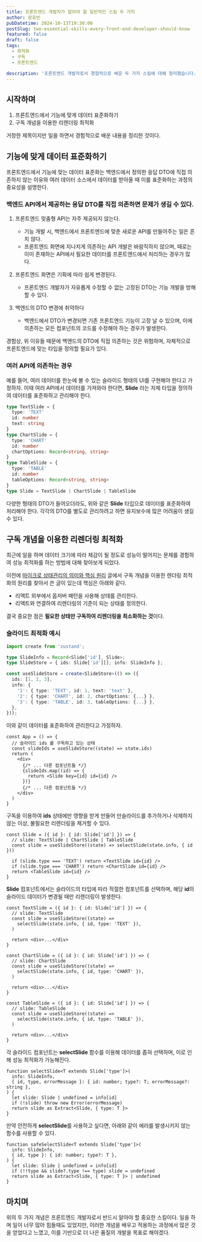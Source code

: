 ```yaml
---
title: 프론트엔드 개발자가 알아야 할 일반적인 스킬 두 가지
author: 장호빈
pubDatetime: 2024-10-13T19:30:00
postSlug: two-essential-skills-every-front-end-developer-should-know
featured: false
draft: false
tags:
  - 최적화
  - 구독
  - 프론트엔드

description: '프론트엔드 개발자로서 경험적으로 배운 두 가지 스킬에 대해 정리했습니다.'
---
```


## 시작하며

1. 프론트엔드에서 기능에 맞게 데이터 표준화하기
2. 구독 개념을 이용한 리렌더링 최적화

거창한 제목이지만 일을 하면서 경험적으로 배운 내용을 정리한 것이다.

## 기능에 맞게 데이터 표준화하기

프론트엔드에서 기능에 맞는 데이터 표준화는 백엔드에서 정의한 응답 DTO에 직접 의존하지 않는 이유와 여러 데이터 소스에서 데이터를 받아올 때 이를 표준화하는 과정의 중요성을 설명한다.

### 백엔드 API에서 제공하는 응답 DTO를 직접 의존하면 문제가 생길 수 있다.

1. 프론트엔드 맞춤형 API는 자주 제공되지 않는다.

   - 기능 개발 시, 백엔드에서 프론트엔드에 맞춘 새로운 API를 만들어주는 일은 흔치 않다.
   - 프론트엔드 화면에 지나치게 의존하는 API 개발은 바람직하지 않으며, 때로는 이미 존재하는 API에서 필요한 데이터를 프론트엔드에서 처리하는 경우가 많다.

2. 프론트엔드 화면은 기획에 따라 쉽게 변경된다.

   - 프론트엔드 개발자가 자유롭게 수정할 수 없는 고정된 DTO는 기능 개발을 방해할 수 있다.

3. 백엔드의 DTO 변경에 취약하다
   - 백엔드에서 DTO가 변경되면 기존 프론트엔드 기능이 고장 날 수 있으며, 이에 의존하는 모든 컴포넌트의 코드를 수정해야 하는 경우가 발생한다.

경험상, 위 이유들 때문에 백엔드의 DTO에 직접 의존하는 것은 위험하며, 자체적으로 프론트엔드에 맞는 타입을 정의할 필요가 있다.

### 여러 API에 의존하는 경우

예를 들어, 여러 데이터를 한눈에 볼 수 있는 슬라이드 형태의 UI를 구현해야 한다고 가정하자. 이때 여러 API에서 데이터를 가져와야 한다면, **Slide** 라는 자체 타입을 정의하여 데이터를 표준화하고 관리해야 한다.

```ts
type TextSlide = {
  type: 'TEXT'
  id: number
  text: string
}
type ChartSlide = {
  type: 'CHART'
  id: number
  chartOptions: Record<string, string>
}
type TableSlide = {
  type: 'TABLE'
  id: number
  tableOptions: Record<string, string>
}
type Slide = TextSlide | ChartSlide | TableSlide
```

다양한 형태의 DTO가 들어오더라도, 위와 같은 **Slide** 타입으로 데이터를 표준화하여 처리해야 한다. 각각의 DTO를 별도로 관리하려고 하면 유지보수에 많은 어려움이 생길 수 있다.

## 구독 개념을 이용한 리렌더링 최적화

최근에 일을 하며 데이터 크기에 따라 체감이 될 정도로 성능이 떨어지는 문제를 경험하여 성능 최적화를 하는 방법에 대해 찾아보게 되었다.

이전에 [마이크로 상태관리의 의미와 핵심 원리](https://dev-hobin.github.io/posts/micro-state-management-and-core-principles/) 글에서 구독 개념을 이용한 렌더링 최적화의 원리를 찾아서 쓴 글이 있는데 핵심은 아래와 같다.

- 리액트 외부에서 옵저버 패턴을 사용해 상태를 관리한다.
- 리액트와 연결하여 리렌더링의 기준이 되는 상태를 정의한다.

결국 중요한 점은 **필요한 상태만 구독하여 리렌더링을 최소화하는 것**이다.

### 슬라이드 최적화 예시

```typescript
import create from 'zustand';

type SlideInfo = Record<Slide['id'], Slide>;
type SlideStore = { ids: Slide['id'][]; info: SlideInfo };

const useSlideStore = create<SlideStore>(() => ({
  ids: [1, 2, 3],
  info: {
    '1': { type: 'TEXT', id: 1, text: 'text' },
    '2': { type: 'CHART', id: 2, chartOptions: {...} },
    '3': { type: 'TABLE', id: 3, tableOptions: {...} },
  },
}));
```

이와 같이 데이터를 표준화하여 관리한다고 가정하자.

```tsx
const App = () => {
  // 슬라이드 ids 를 구독하고 있는 상태
  const slideIds = useSlideStore((state) => state.ids)
  return (
    <div>
      {/* ... 다른 컴포넌트들 */}
      {slideIds.map((id) => {
        return <Slide key={id} id={id} />
      })}
      {/* ... 다른 컴포넌트들 */}
    </div>
  )
}
```

구독을 이용하여 **ids** 상태에만 영향을 받게 만들어 만슬라이드를 추가하거나 삭제하지 않는 이상, 불필요한 리렌더링을 제거할 수 있다.

```tsx
const Slide = ({ id }: { id: Slide['id'] }) => {
  // slide: TextSlide | ChartSlide | TableSlide
  const slide = useSlideStore((state) => selectSlide(state.info, { id }))

  if (slide.type === 'TEXT') return <TextSlide id={id} />
  if (slide.type === 'CHART') return <ChartSlide id={id} />
  return <TableSlide id={id} />
}
```

**Slide** 컴포넌트에서는 슬라이드의 타입에 따라 적절한 컴포넌트를 선택하며, 해당 **id**의 슬라이드 데이터가 변경될 때만 리렌더링이 발생한다.

```tsx
const TextSlide = ({ id }: { id: Slide['id'] }) => {
  // slide: TextSlide
  const slide = useSlideStore((state) =>
    selectSlide(state.info, { id, type: 'TEXT' }),
  )

  return <div>...</div>
}

const ChartSlide = ({ id }: { id: Slide['id'] }) => {
  // slide: ChartSlide
  const slide = useSlideStore((state) =>
    selectSlide(state.info, { id, type: 'CHART' }),
  )

  return <div>...</div>
}

const TableSlide = ({ id }: { id: Slide['id'] }) => {
  // slide: TableSlide
  const slide = useSlideStore((state) =>
    selectSlide(state.info, { id, type: 'TABLE' }),
  )

  return <div>...</div>
}
```

각 슬라이드 컴포넌트는 **selectSlide** 함수를 이용해 데이터를 좁혀 선택하며, 이로 인해 성능 최적화가 가능해진다.

```tsx
function selectSlide<T extends Slide['type']>(
  info: SlideInfo,
  { id, type, errorMessage }: { id: number; type?: T; errorMessage?: string },
) {
  let slide: Slide | undefined = info[id]
  if (!slide) throw new Error(errorMessage)
  return slide as Extract<Slide, { type: T }>
}
```

만약 안전하게 **selectSlide**를 사용하고 싶다면, 아래와 같이 에러를 발생시키지 않는 함수를 사용할 수 있다.

```tsx
function safeSelectSlide<T extends Slide['type']>(
  info: SlideInfo,
  { id, type }: { id: number; type?: T },
) {
  let slide: Slide | undefined = info[id]
  if (!!type && slide?.type !== type) slide = undefined
  return slide as Extract<Slide, { type: T }> | undefined
}
```

## 마치며

위의 두 가지 개념은 프론트엔드 개발자로서 반드시 알아야 할 중요한 스킬이다. 일을 하며 일이 너무 많아 힘들때도 있었지만, 이러한 개념을 배우고 적용하는 과정에서 많은 것을 얻었다고 느꼈고, 이를 기반으로 더 나은 품질의 개발을 목표로 해야겠다.
